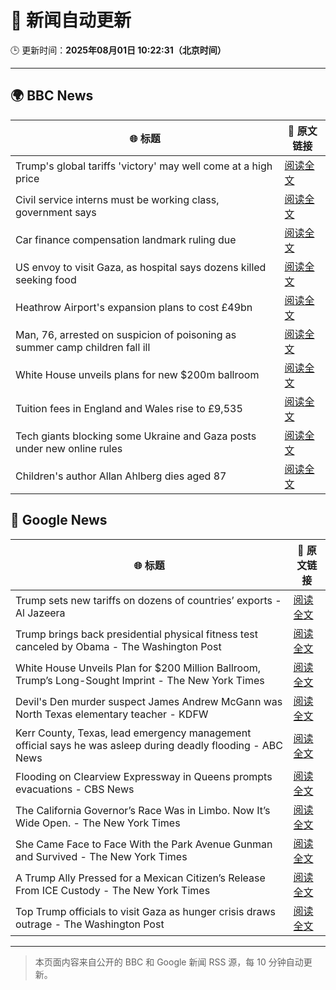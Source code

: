# 🧠 新闻自动更新

🕒 更新时间：**2025年08月01日 10:22:31（北京时间）**

---

## 🌍 BBC News

| 🌐 标题 | 🔗 原文链接 |
|--------|-------------|
| Trump's global tariffs 'victory' may well come at a high price | [阅读全文](https://www.bbc.com/news/articles/c0l6g13rlwko?at_medium=RSS&at_campaign=rss) |
| Civil service interns must be working class, government says | [阅读全文](https://www.bbc.com/news/articles/c3ez3v9v8jqo?at_medium=RSS&at_campaign=rss) |
| Car finance compensation landmark ruling due | [阅读全文](https://www.bbc.com/news/articles/c8j1jkyjl1xo?at_medium=RSS&at_campaign=rss) |
| US envoy to visit Gaza, as hospital says dozens killed seeking food | [阅读全文](https://www.bbc.com/news/articles/c74d82pdxjzo?at_medium=RSS&at_campaign=rss) |
| Heathrow Airport's expansion plans to cost £49bn | [阅读全文](https://www.bbc.com/news/articles/cj6yz77nlw4o?at_medium=RSS&at_campaign=rss) |
| Man, 76, arrested on suspicion of poisoning as summer camp children fall ill | [阅读全文](https://www.bbc.com/news/articles/cq58lgnvvypo?at_medium=RSS&at_campaign=rss) |
| White House unveils plans for new $200m ballroom | [阅读全文](https://www.bbc.com/news/articles/c2l7dey54zjo?at_medium=RSS&at_campaign=rss) |
| Tuition fees in England and Wales rise to £9,535 | [阅读全文](https://www.bbc.com/news/articles/cwyegp0dnq9o?at_medium=RSS&at_campaign=rss) |
| Tech giants blocking some Ukraine and Gaza posts under new online rules | [阅读全文](https://www.bbc.com/news/articles/cj3l0e4vr0ko?at_medium=RSS&at_campaign=rss) |
| Children's author Allan Ahlberg dies aged 87 | [阅读全文](https://www.bbc.com/news/articles/cpdjn48w1v9o?at_medium=RSS&at_campaign=rss) |

## 📰 Google News

| 🌐 标题 | 🔗 原文链接 |
|--------|-------------|
| Trump sets new tariffs on dozens of countries’ exports - Al Jazeera | [阅读全文](https://news.google.com/rss/articles/CBMimAFBVV95cUxNZkZFS2xaTDZncE5wbmlIUmVnMkIzV3RPU20xSGdDR3JTT19OeVlpY1U4cks4MG9ybkxlYkY5N2ZGRUlMSFFDWTZlUHpKb1YzX0dncUtxa2V1cUI5bWxrYnFiSXdrTTdLcTcwZWFqMlo4Q3NzU2hsYlA0ZkVhUHNWNWQwSGlURDJ0MnZIaEVyRDZWRm5QQzMzaNIBngFBVV95cUxQMWVxV0FKLW16YWNBdFlRVzg0X2x0M2ZvNUNXYy1TdENLXy01N09iMDY4VHNXdTF5ZTBjbHlRUXRReDNBSnJOT2hwcjNsd0hpN191SUM0bFltcnltdU1TQ0hhY2VMNXRMRzZudmx0OHNDWHdNRlZkTVdIVUtfMTluTVVocS04YTVkM1V4YVdQUk5pQ1ZYSXRIVGprSE9Wdw?oc=5) |
| Trump brings back presidential physical fitness test canceled by Obama - The Washington Post | [阅读全文](https://news.google.com/rss/articles/CBMikAFBVV95cUxOeThiUGV5SHJRTEdjRXR0OURIY0tQcmtNQ1laMGpILW9DeEpQdFBxMkJGT1gtZzE5dGlqQmh0cmFRbWxJZmpuUG5oaEFvZzFQVzE2ZFo3bHZJd01xbURnTUphdXZNdDNRYm81YTFYa0FlUXpCY0M2bjlMX3BabWpCS0h4ZG5wMUFSeGZ0NjgxaDc?oc=5) |
| White House Unveils Plan for $200 Million Ballroom, Trump’s Long-Sought Imprint - The New York Times | [阅读全文](https://news.google.com/rss/articles/CBMihAFBVV95cUxQX09WRG9VUUwxNWdJZzQyS1hQalNkcmJ0MTF4eEZJYlBfUDc0WEVlVVBRYnlWVmx1bk0zU3pVUTA0Z3pxMnNhS3JYRFBhUUFSejZnekJ6Z0lJbm56a2tNRTNHWFhfclRPTmJiZERTUG13ci1RUnlIWW9Fc1VyZ1RQLVh0cy0?oc=5) |
| Devil's Den murder suspect James Andrew McGann was North Texas elementary teacher - KDFW | [阅读全文](https://news.google.com/rss/articles/CBMiigFBVV95cUxQcU1sVUJIWjBybk9EYVJ0eWloMTdZTjdjM29TX2dsSXFiMWVZeVFTV0tKU0pCWHhzSWZvUWJCUmtUMTFhNjBGSG11dVRNTkYzWThfWG1FdWdua1g4cmFNMEhRV2hybXdiUGl6d3A5Z0lzbmFVSE5BRTh3Nk10eW8zdG00YzNtellPWEHSAY8BQVVfeXFMT25oclptSHBUeFd3cllxYmVrSDZFbTZMZWsxOEJKRkZkbENMTzNpcVVvQTZUeUNISlNRZjdGMW9aN1FjRjNZTVRFYzdBRmpTODAwZVFvOHFzdnEyUFVtTnI5VVY0cml5RW1TNmpxSGdqcVNDb0JwYWhfY0RyRXlNeGlENmdVOU1UY0lxUjZFRzQ?oc=5) |
| Kerr County, Texas, lead emergency management official says he was asleep during deadly flooding - ABC News | [阅读全文](https://news.google.com/rss/articles/CBMipwFBVV95cUxNaTFxTWVOZXlNX3hUbzlxcngyQmVJS3pEU2JYN0c1T0dOdmltUzc2emxGYjAtZHY4VDhPZDVtME5tNGNlclVSQ3FXdkhoZW9sUnJWOFFEVzhfZ3hyZm1MLTdUNVFUeUJ4c2QzbTBEU19Fb1hUdHlYNl84Vi1sVlRONDBEWVdWeVVxUXRRTkN2Y3ZUSkJTWWlXVkZkRXkycmx2YlFlcC12Y9IBrAFBVV95cUxORkZpOEl5cE81U2luM2J5NV9Ndy1IV1JJdEhtZm1WZ1VockJZa21ZemdrdURvQk1JV2dhVWU2aUh6Q1dZdWhlZVBMUVdnR1R2ZkoxWXRyTU5PV2RRREw4NUpvUjBLX2Y3Mkk4cTJiSXlxb3hQc0FSb3EtNXZMV3ZFQUJXWGRzZWtIbUM4eGsyaEhmZU5GNWg1NDFwbTRfRF9DYVVaOGw2dmU4TVhL?oc=5) |
| Flooding on Clearview Expressway in Queens prompts evacuations - CBS News | [阅读全文](https://news.google.com/rss/articles/CBMigAFBVV95cUxNTGw0UzhaZUplWkE1cmFmVmNDZ0lGTlVXN2FDczNFUlJya0JjNDFXWnZkS3RjN180eS1xVnNiQmVsSHZhLTBmTVVwazRETmEzQlNmMjZDY2xzSWFpa2V3RzFYZmRxMWNnUXZCbUpVSjI3Mkw4dUtPRHJkNGhHaURzTA?oc=5) |
| The California Governor’s Race Was in Limbo. Now It’s Wide Open. - The New York Times | [阅读全文](https://news.google.com/rss/articles/CBMigAFBVV95cUxORjZUbzhIeERKU2Q0TktMYkpGVHUtdmtHaWo0dkhkWlJnLXVMdUZHWC0tRUNteFpDRHZTcmFoYllMYUZ0d3hTMTJfTjlLMllTNEJEZDRjVmtfaHFIYS01QUJQUVZqZ0RGcmhnTG9CNEdtYzA5dFN2UV90Q0xMenBfaw?oc=5) |
| She Came Face to Face With the Park Avenue Gunman and Survived - The New York Times | [阅读全文](https://news.google.com/rss/articles/CBMijAFBVV95cUxQSUprOGpyb09TeTctdHA3NC1BT1ZmNDhFSENvTEpWVE9Eb1lHQk11ZmpNV2JkanNZY0RTamRCb1VvaWVfQVVYdnFheXphM1NkbFJuX29QRm5FSDQ1UFlwVGQtSGxLb0hZZmFDMXl5aFdEUzBFNF9DTUllc1BpMmdjcE9sbWJRTmpDQ01MOQ?oc=5) |
| A Trump Ally Pressed for a Mexican Citizen’s Release From ICE Custody - The New York Times | [阅读全文](https://news.google.com/rss/articles/CBMiiwFBVV95cUxORlBTbVNFQVJ5VmMwTndnd1B2UkUzQjQ1R1h3Z3FlWnZoV09zWkVEZzAtMXZJZzJQczBXLVktdl9iWWxmS0oxdERuYl94R0xXWkU3T2FxLUtQVUhCcEhpaXBwcG5scXhqclQyNjUwcVhEQW02cVhWY21kT1dlV0NBWHpnUFc3X2FkVTgw?oc=5) |
| Top Trump officials to visit Gaza as hunger crisis draws outrage - The Washington Post | [阅读全文](https://news.google.com/rss/articles/CBMikgFBVV95cUxPVWh4dGdCZjE3aHNlLWJmWW1tU2ZIb1NfQzVQaHJlaVJYV2pvRFlxNkNHTlU5TzRVSDkwU3BoSTFSTm5OM0hKR1pJY1ltdzZjbVplOFJuV0o4dHlJUlRHTnl4UGRqQnlDck0tLWEyY0xSZUZVelJER1BhVGZWSjRJWUFlYkFzbUlmX0FxcnFkR0hGQQ?oc=5) |

---
> 本页面内容来自公开的 BBC 和 Google 新闻 RSS 源，每 10 分钟自动更新。